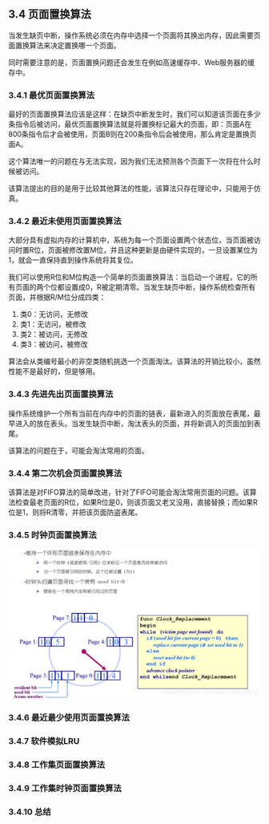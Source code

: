 ## 3.4 页面置换算法
当发生缺页中断，操作系统必须在内存中选择一个页面将其换出内存，因此需要页面置换算法来决定置换哪一个页面。

同时需要注意的是，页面置换问题还会发生在例如高速缓存中、Web服务器的缓存中。

### 3.4.1 最优页面置换算法

最好的页面置换算法应该是这样：在缺页中断发生时，我们可以知道该页面在多少条指令后被访问，最优页面置换算法就是将置换标记最大的页面，即：页面A在800条指令后才会被使用，页面B则在200条指令后会被使用，那么肯定是置换页面A。

这个算法唯一的问题在与无法实现，因为我们无法预测各个页面下一次将在什么时候被访问。

该算法提出的目的是用于比较其他算法的性能，该算法只存在理论中，只能用于仿真。

### 3.4.2 最近未使用页面置换算法

大部分具有虚拟内存的计算机中，系统为每一个页面设置两个状态位，当页面被访问时置R位，页面被修改置M位，并且这种更新是由硬件实现的，一旦设置某位为1，就会一直保持直到操作系统将其复位。

我们可以使用R位和M位构造一个简单的页面置换算法：当启动一个进程，它的所有页面的两个位都设置成0，R被定期清零。当发生缺页中断，操作系统检查所有页面，并根据R/M位分成四类：
1. 类0：无访问，无修改
2. 类1：无访问，被修改
3. 类2：被访问，无修改
4. 类3：被访问，被修改

算法会从类编号最小的非空类随机挑选一个页面淘汰。该算法的开销比较小，虽然性能不是最好的，但是够用。


### 3.4.3 先进先出页面置换算法

操作系统维护一个所有当前在内存中的页面的链表，最新进入的页面放在表尾，最早进入的放在表头。当发生缺页中断，淘汰表头的页面，并将新调入的页面加到表尾。

该算法的问题在于，可能会淘汰常用的页面。

### 3.4.4 第二次机会页面置换算法

该算法是对FIFO算法的简单改进，针对了FIFO可能会淘汰常用页面的问题。该算法检查最老页面的R位，如果R位是0，则该页面又老又没用，直接替换；而如果R位是1，则将R清零，并把该页面防盗表尾。

### 3.4.5 时钟页面置换算法

![](../image/chapter3/3.4.5.1.png)

### 3.4.6 最近最少使用页面置换算法

### 3.4.7 软件模拟LRU

### 3.4.8 工作集页面置换算法

### 3.4.9 工作集时钟页面置换算法


### 3.4.10 总结